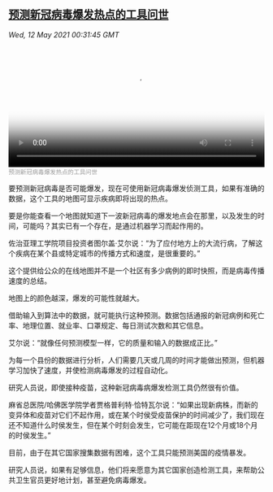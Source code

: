 <!--1620779943000-->
[预测新冠病毒爆发热点的工具问世](https://www.voachinese.com/a/outbreak-detection-tool-20210511/5886941.html)
------

<div><i>Wed, 12 May 2021 00:31:45 GMT</i></div><video poster="https://images.weserv.nl?url=gdb.voanews.com/54421d37-b821-4782-b287-9c20c31906cf_tv_r1_s_w900.jpg" src="https://av.voanews.com/Videoroot/Pangeavideo/2021/05/5/54/54421d37-b821-4782-b287-9c20c31906cf_240p.mp4" style="width:100%" controls></video><div><small style="color: #999;">预测新冠病毒爆发热点的工具问世</small></div><p>要预测新冠病毒是否可能爆发，现在可使用新冠病毒爆发侦测工具，如果有准确的数据，这个工具的地图可显示疾病即将出现的热点。</p><p>要是你能查看一个地图就知道下一波新冠病毒的爆发地点会在那里，以及发生的时间，可能吗？其实已有一个存在，是通过机器学习而起作用的。</p><p>佐治亚理工学院项目投资者图尔盖·艾尔说：“为了应付地方上的大流行病，了解这个疾病在某个县或特定城市的传播方式和速度，是很重要的。”</p><p>这个提供给公众的在线地图并不是一个社区有多少病例的即时快照，而是病毒传播速度的总结。</p><p>地图上的颜色越深，爆发的可能性就越大。</p><p>借助输入到算法中的数据，就可能执行这种预测。数据包括通报的新冠病例和死亡率、地理位置、就业率、口罩规定、每日测试次数和其它信息。</p><p>艾尔说：“就像任何预测模型一样，它的质量和输入的数据成正比。”</p><p>为每一个县份的数据进行分析，人们需要几天或几周的时间才能做出预测，但机器学习加快了速度，并使检测病毒爆发的过程自动化。</p><p>研究人员说，即使接种疫苗，这种新冠病毒病爆发检测工具仍然很有价值。</p><p>麻省总医院/哈佛医学院学者贾格普利特·恰特瓦尔说：“如果出现新病株，而新的变异体和疫苗对它们不起作用，或在某个时侯受疫苗保护的时间减少了，我们现在还不知道什么时侯发生，但在某个时刻会发生，它可能在距现在12个月或18个月的时侯发生。”</p><p>目前，由于在其它国家搜集数据有困难，这个工具只能预测美国的疫情暴发。</p><p>研究人员说，如果有足够信息，他们将来愿意为其它国家创造检测工具，来帮助公共卫生官员更好地计划，甚至避免病毒爆发。</p>

